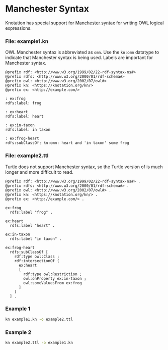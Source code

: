 # Manchester Syntax

Knotation has special support for [Manchester syntax](https://www.w3.org/TR/owl2-manchester-syntax/) for writing OWL logical expressions.


### File: example1.kn

OWL Manchester syntax is abbreviated as `omn`. Use the `kn:omn` datatype to indicate that Manchester syntax is being used. Labels are important for Manchester syntax.

```kn
@prefix rdf: <http://www.w3.org/1999/02/22-rdf-syntax-ns#>
@prefix rdfs: <http://www.w3.org/2000/01/rdf-schema#>
@prefix owl: <http://www.w3.org/2002/07/owl#>
@prefix kn: <https://knotation.org/kn/>
@prefix ex: <http://example.com/>

: ex:frog
rdfs:label: frog

: ex:heart
rdfs:label: heart

: ex:in-taxon
rdfs:label: in taxon

: ex:frog-heart
rdfs:subClassOf; kn:omn: heart and 'in taxon' some frog
```

### File: example2.ttl

Turtle does not support Manchester syntax, so the Turtle version of is much longer and more difficult to read.

```ttl
@prefix rdf: <http://www.w3.org/1999/02/22-rdf-syntax-ns#> .
@prefix rdfs: <http://www.w3.org/2000/01/rdf-schema#> .
@prefix owl: <http://www.w3.org/2002/07/owl#> .
@prefix kn: <https://knotation.org/kn/> .
@prefix ex: <http://example.com/> .

ex:frog
  rdfs:label "frog" .

ex:heart
  rdfs:label "heart" .

ex:in-taxon
  rdfs:label "in taxon" .

ex:frog-heart
  rdfs:subClassOf [
    rdf:type owl:Class ;
    rdf:intersectionOf (
      ex:heart
      [
        rdf:type owl:Restriction ;
        owl:onProperty ex:in-taxon ;
        owl:someValuesFrom ex:frog
      ]
    )
  ] .
```

### Example 1

```sh
kn example1.kn -o example2.ttl
```

### Example 2

```sh
kn example2.ttl -o example1.kn
```
